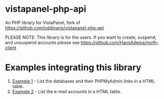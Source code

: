 # vistapanel-php-api
An PHP library for VistaPanel, fork of https://github.com/oddmario/vistapanel-php-api

PLEASE NOTE: This library is for the users. If you want to create, suspend, and unsuspend accounts please see https://github.com/HansAdema/mofh-client

# Examples integrating this library
1. [Example 1](https://github.com/mariolatiffathy/vistapanel-php-api/wiki/Example-1:-List-the-databases-and-their-PHPMyAdmin-links-in-a-HTML-table) - List the databases and their PHPMyAdmin links in a HTML table.
2. [Example 2](https://github.com/mariolatiffathy/vistapanel-php-api/wiki/Example-2:-List-the-e-mail-accounts-in-a-HTML-table) - List the e-mail accounts in a HTML table.
